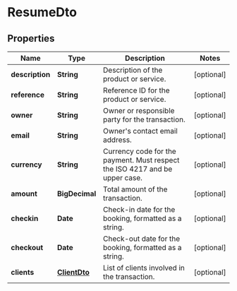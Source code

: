 # ResumeDto

## Properties
Name | Type | Description                                                                 | Notes
------------ | ------------- |-----------------------------------------------------------------------------| -------------
**description** | **String** | Description of the product or service.                                      | [optional] 
**reference** | **String** | Reference ID for the product or service.                                    | [optional] 
**owner** | **String** | Owner or responsible party for the transaction.                             | [optional] 
**email** | **String** | Owner&#x27;s contact email address.                                         | [optional] 
**currency** | **String** | Currency code for the payment. Must respect the ISO 4217 and be upper case. | [optional] 
**amount** | **BigDecimal** | Total amount of the transaction.                                            | [optional] 
**checkin** | **Date** | Check-in date for the booking, formatted as a string.                       | [optional] 
**checkout** | **Date** | Check-out date for the booking, formatted as a string.                      | [optional] 
**clients** | [**ClientDto**](ClientDto.md) | List of clients involved in the transaction.                                | [optional] 
